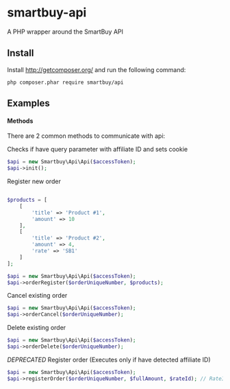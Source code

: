 smartbuy-api
==================

A PHP wrapper around the SmartBuy API

Install
-------

Install http://getcomposer.org/ and run the following command:

```
php composer.phar require smartbuy/api
```

Examples
-------

#### Methods
There are 2 common methods to communicate with api:

Checks if have query parameter with affiliate ID and sets cookie
```php
$api = new Smartbuy\Api\Api($accessToken);
$api->init(); 
```
Register new order
```php

$products = [
    [
        'title' => 'Product #1',
        'amount' => 10
    ],
    [
        'title' => 'Product #2',
        'amount' => 4,
        'rate' => 'SB1'
    ]
];

$api = new Smartbuy\Api\Api($accessToken);
$api->orderRegister($orderUniqueNumber, $products);
```

Cancel existing order
```php
$api = new Smartbuy\Api\Api($accessToken);
$api->orderCancel($orderUniqueNumber);
```

Delete existing order
```php
$api = new Smartbuy\Api\Api($accessToken);
$api->orderDelete($orderUniqueNumber);
```

*DEPRECATED* Register order (Executes only if have detected affiliate ID)
```php
$api = new Smartbuy\Api\Api($accessToken);
$api->registerOrder($orderUniqueNumber, $fullAmount, $rateId); // RateId is optional
```

